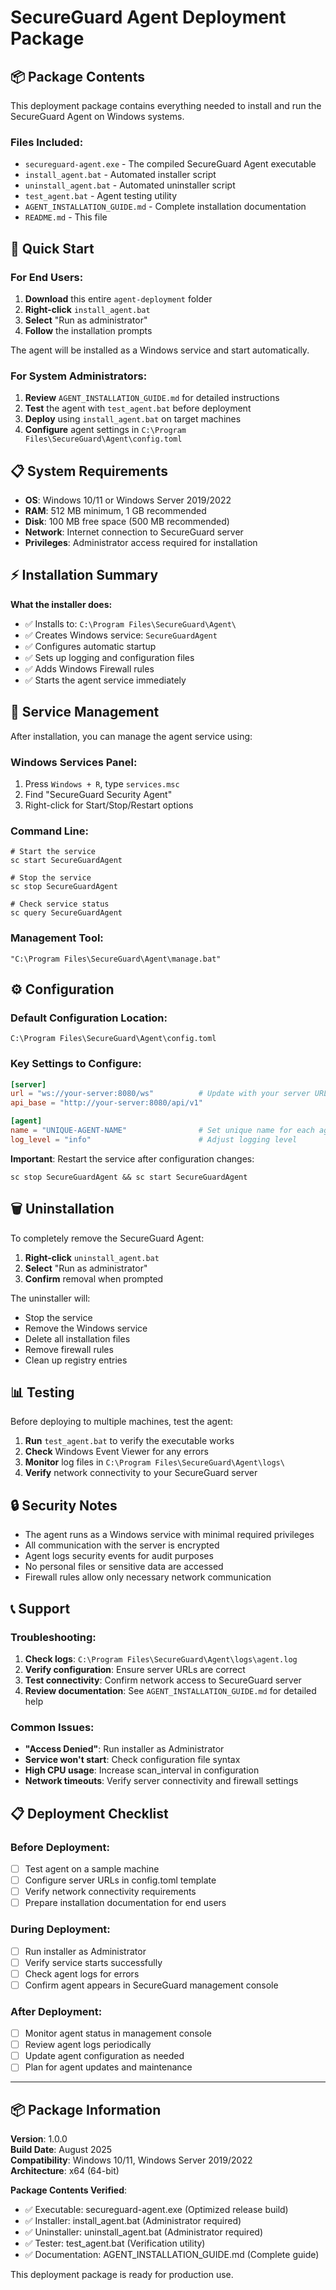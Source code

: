 # SecureGuard Agent Deployment Package

## 📦 Package Contents

This deployment package contains everything needed to install and run the SecureGuard Agent on Windows systems.

### Files Included:
- `secureguard-agent.exe` - The compiled SecureGuard Agent executable
- `install_agent.bat` - Automated installer script  
- `uninstall_agent.bat` - Automated uninstaller script
- `test_agent.bat` - Agent testing utility
- `AGENT_INSTALLATION_GUIDE.md` - Complete installation documentation
- `README.md` - This file

## 🚀 Quick Start

### For End Users:
1. **Download** this entire `agent-deployment` folder
2. **Right-click** `install_agent.bat` 
3. **Select** "Run as administrator"
4. **Follow** the installation prompts

The agent will be installed as a Windows service and start automatically.

### For System Administrators:
1. **Review** `AGENT_INSTALLATION_GUIDE.md` for detailed instructions
2. **Test** the agent with `test_agent.bat` before deployment
3. **Deploy** using `install_agent.bat` on target machines
4. **Configure** agent settings in `C:\Program Files\SecureGuard\Agent\config.toml`

## 📋 System Requirements

- **OS**: Windows 10/11 or Windows Server 2019/2022
- **RAM**: 512 MB minimum, 1 GB recommended
- **Disk**: 100 MB free space (500 MB recommended)
- **Network**: Internet connection to SecureGuard server
- **Privileges**: Administrator access required for installation

## ⚡ Installation Summary

**What the installer does:**
- ✅ Installs to: `C:\Program Files\SecureGuard\Agent\`
- ✅ Creates Windows service: `SecureGuardAgent`
- ✅ Configures automatic startup
- ✅ Sets up logging and configuration files
- ✅ Adds Windows Firewall rules
- ✅ Starts the agent service immediately

## 🔧 Service Management

After installation, you can manage the agent service using:

### Windows Services Panel:
1. Press `Windows + R`, type `services.msc`
2. Find "SecureGuard Security Agent"
3. Right-click for Start/Stop/Restart options

### Command Line:
```batch
# Start the service
sc start SecureGuardAgent

# Stop the service
sc stop SecureGuardAgent

# Check service status
sc query SecureGuardAgent
```

### Management Tool:
```batch
"C:\Program Files\SecureGuard\Agent\manage.bat"
```

## ⚙️ Configuration

### Default Configuration Location:
`C:\Program Files\SecureGuard\Agent\config.toml`

### Key Settings to Configure:
```toml
[server]
url = "ws://your-server:8080/ws"          # Update with your server URL
api_base = "http://your-server:8080/api/v1"

[agent]
name = "UNIQUE-AGENT-NAME"                # Set unique name for each agent
log_level = "info"                        # Adjust logging level
```

**Important**: Restart the service after configuration changes:
```batch
sc stop SecureGuardAgent && sc start SecureGuardAgent
```

## 🗑️ Uninstallation

To completely remove the SecureGuard Agent:

1. **Right-click** `uninstall_agent.bat`
2. **Select** "Run as administrator"  
3. **Confirm** removal when prompted

The uninstaller will:
- Stop the service
- Remove the Windows service
- Delete all installation files
- Remove firewall rules
- Clean up registry entries

## 📊 Testing

Before deploying to multiple machines, test the agent:

1. **Run** `test_agent.bat` to verify the executable works
2. **Check** Windows Event Viewer for any errors
3. **Monitor** log files in `C:\Program Files\SecureGuard\Agent\logs\`
4. **Verify** network connectivity to your SecureGuard server

## 🔒 Security Notes

- The agent runs as a Windows service with minimal required privileges
- All communication with the server is encrypted
- Agent logs security events for audit purposes
- No personal files or sensitive data are accessed
- Firewall rules allow only necessary network communication

## 📞 Support

### Troubleshooting:
1. **Check logs**: `C:\Program Files\SecureGuard\Agent\logs\agent.log`
2. **Verify configuration**: Ensure server URLs are correct
3. **Test connectivity**: Confirm network access to SecureGuard server
4. **Review documentation**: See `AGENT_INSTALLATION_GUIDE.md` for detailed help

### Common Issues:
- **"Access Denied"**: Run installer as Administrator
- **Service won't start**: Check configuration file syntax
- **High CPU usage**: Increase scan_interval in configuration
- **Network timeouts**: Verify server connectivity and firewall settings

## 📋 Deployment Checklist

### Before Deployment:
- [ ] Test agent on a sample machine
- [ ] Configure server URLs in config.toml template
- [ ] Verify network connectivity requirements
- [ ] Prepare installation documentation for end users

### During Deployment:
- [ ] Run installer as Administrator
- [ ] Verify service starts successfully  
- [ ] Check agent logs for errors
- [ ] Confirm agent appears in SecureGuard management console

### After Deployment:
- [ ] Monitor agent status in management console
- [ ] Review agent logs periodically
- [ ] Update agent configuration as needed
- [ ] Plan for agent updates and maintenance

---

## 📦 Package Information

**Version**: 1.0.0  
**Build Date**: August 2025  
**Compatibility**: Windows 10/11, Windows Server 2019/2022  
**Architecture**: x64 (64-bit)

**Package Contents Verified**:
- ✅ Executable: secureguard-agent.exe (Optimized release build)
- ✅ Installer: install_agent.bat (Administrator required)  
- ✅ Uninstaller: uninstall_agent.bat (Administrator required)
- ✅ Tester: test_agent.bat (Verification utility)
- ✅ Documentation: AGENT_INSTALLATION_GUIDE.md (Complete guide)

This deployment package is ready for production use.